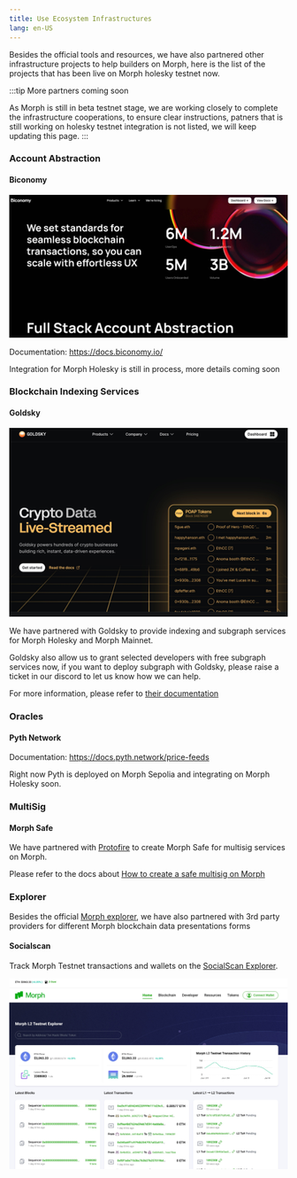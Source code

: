 ```yaml
---
title: Use Ecosystem Infrastructures
lang: en-US
---
```


Besides the official tools and resources, we have also partnered other infrastructure projects to help builders on Morph, here is the list of the projects that has been live on Morph holesky testnet now. 

:::tip More partners coming soon

As Morph is still in beta testnet stage, we are working closely to complete the infrastructure cooperations, to ensure clear instructions, patners that is still working on holesky testnet integration is not listed, we will keep updating this page.
:::


<!--
### 3rd Party Bridges

[LayerZero]()

[Orbiter Finance]()

[Axelar]()
-->

### Account Abstraction

#### Biconomy

![biconomy](../../../assets/docs/dev/resources/biconomy.png)

Documentation: https://docs.biconomy.io/

Integration for Morph Holesky is still in process, more details coming soon

### Blockchain Indexing Services

#### Goldsky

![goldsky](../../../assets/docs/dev/resources/goldsky.png)

We have partnered with Goldsky to provide indexing and subgraph services for Morph Holesky and Morph Mainnet.

Goldsky also allow us to grant selected developers with free subgraph services now, if you want to deploy subgraph with Goldsky, please raise a ticket in our discord to let us know how we can help.

For more information, please refer to [their documentation](https://docs.goldsky.com/chains/morph)


### Oracles

#### Pyth Network

Documentation: https://docs.pyth.network/price-feeds

Right now Pyth is deployed on Morph Sepolia and integrating on Morph Holesky soon.


### MultiSig

#### Morph Safe

We have partnered with [Protofire](https://www.protofire.io/) to create Morph Safe for multisig services on Morph.

Please refer to the docs about [How to create a safe multisig on Morph](../developer-resources/4-create-a-safe-multi-signature-wallet.md)

### Explorer

Besides the official [Morph explorer](https://explorer-testnet.morphl2.io/), we have also partnered with 3rd party providers for different Morph blockchain data presentations forms

#### Socialscan

Track Morph Testnet transactions and wallets on the [SocialScan Explorer](https://morphl2-testnet.socialscan.io/).

![socialscan](../../../assets/docs/dev/resources/socialscan.png)


